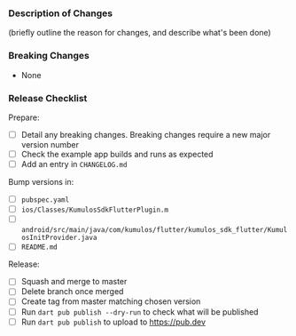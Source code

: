 ### Description of Changes

(briefly outline the reason for changes, and describe what's been done)

### Breaking Changes

-   None

### Release Checklist

Prepare:

-   [ ] Detail any breaking changes. Breaking changes require a new major version number
-   [ ] Check the example app builds and runs as expected
-   [ ] Add an entry in `CHANGELOG.md`

Bump versions in:

-   [ ] `pubspec.yaml`
-   [ ] `ios/Classes/KumulosSdkFlutterPlugin.m`
-   [ ] `android/src/main/java/com/kumulos/flutter/kumulos_sdk_flutter/KumulosInitProvider.java`
-   [ ] `README.md`

Release:

-   [ ] Squash and merge to master
-   [ ] Delete branch once merged
-   [ ] Create tag from master matching chosen version
-   [ ] Run `dart pub publish --dry-run` to check what will be published
-   [ ] Run `dart pub publish` to upload to https://pub.dev
